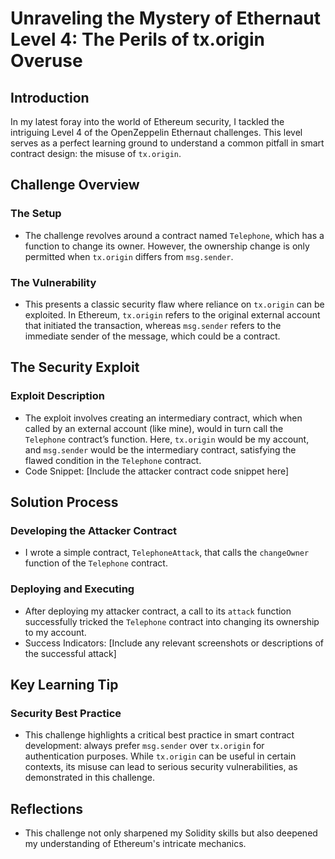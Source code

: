 # Unraveling the Mystery of Ethernaut Level 4: The Perils of tx.origin Overuse

## Introduction

In my latest foray into the world of Ethereum security, I tackled the intriguing Level 4 of the OpenZeppelin Ethernaut challenges. This level serves as a perfect learning ground to understand a common pitfall in smart contract design: the misuse of `tx.origin`.

## Challenge Overview

### The Setup

- The challenge revolves around a contract named `Telephone`, which has a function to change its owner. However, the ownership change is only permitted when `tx.origin` differs from `msg.sender`.

### The Vulnerability

- This presents a classic security flaw where reliance on `tx.origin` can be exploited. In Ethereum, `tx.origin` refers to the original external account that initiated the transaction, whereas `msg.sender` refers to the immediate sender of the message, which could be a contract.

## The Security Exploit

### Exploit Description

- The exploit involves creating an intermediary contract, which when called by an external account (like mine), would in turn call the `Telephone` contract’s function. Here, `tx.origin` would be my account, and `msg.sender` would be the intermediary contract, satisfying the flawed condition in the `Telephone` contract.
- Code Snippet: [Include the attacker contract code snippet here]

## Solution Process

### Developing the Attacker Contract

- I wrote a simple contract, `TelephoneAttack`, that calls the `changeOwner` function of the `Telephone` contract.

### Deploying and Executing

- After deploying my attacker contract, a call to its `attack` function successfully tricked the `Telephone` contract into changing its ownership to my account.
- Success Indicators: [Include any relevant screenshots or descriptions of the successful attack]

## Key Learning Tip

### Security Best Practice

- This challenge highlights a critical best practice in smart contract development: always prefer `msg.sender` over `tx.origin` for authentication purposes. While `tx.origin` can be useful in certain contexts, its misuse can lead to serious security vulnerabilities, as demonstrated in this challenge.

## Reflections

- This challenge not only sharpened my Solidity skills but also deepened my understanding of Ethereum's intricate mechanics.
